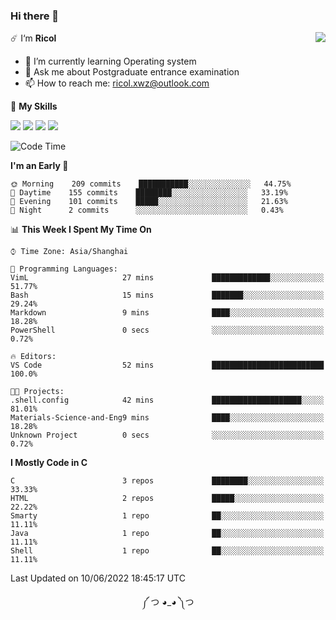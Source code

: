 ### Hi there 👋

<a href="#">
  <img align="right" src="https://github-readme-stats.vercel.app/api?username=Ricolxwz&count_private=true&show_icons=true&theme=prussian" />
</a>

☄️ I‘m **Ricol**

- 🌱 I’m currently learning Operating system
- 💬 Ask me about Postgraduate entrance examination
- 📫 How to reach me: ricol.xwz@outlook.com

🌟 **My Skills**

![](https://img.shields.io/badge/-Git-000000?style=flat-square&logo=git&logoColor=fff)
![](https://img.shields.io/badge/-C-3e74a2?style=flat-square&logo=C&logoColor=fff)
![](https://img.shields.io/badge/-Python-4fc08d?style=flat-square&logo=python&logoColor=fff)
![](https://img.shields.io/badge/-java-ffa500?style=flat-square&logo=java&logoColor=fff)

<!--START_SECTION:waka-->
![Code Time](http://img.shields.io/badge/Code%20Time-0%20secs-blue)

**I'm an Early 🐤** 

```text
🌞 Morning    209 commits    ███████████░░░░░░░░░░░░░░   44.75% 
🌆 Daytime    155 commits    ████████░░░░░░░░░░░░░░░░░   33.19% 
🌃 Evening    101 commits    █████░░░░░░░░░░░░░░░░░░░░   21.63% 
🌙 Night      2 commits      ░░░░░░░░░░░░░░░░░░░░░░░░░   0.43%

```


📊 **This Week I Spent My Time On** 

```text
⌚︎ Time Zone: Asia/Shanghai

💬 Programming Languages: 
VimL                     27 mins             █████████████░░░░░░░░░░░░   51.77% 
Bash                     15 mins             ███████░░░░░░░░░░░░░░░░░░   29.24% 
Markdown                 9 mins              ████░░░░░░░░░░░░░░░░░░░░░   18.28% 
PowerShell               0 secs              ░░░░░░░░░░░░░░░░░░░░░░░░░   0.72%

🔥 Editors: 
VS Code                  52 mins             █████████████████████████   100.0%

🐱‍💻 Projects: 
.shell.config            42 mins             ████████████████████░░░░░   81.01% 
Materials-Science-and-Eng9 mins              ████░░░░░░░░░░░░░░░░░░░░░   18.28% 
Unknown Project          0 secs              ░░░░░░░░░░░░░░░░░░░░░░░░░   0.72%

```

**I Mostly Code in C** 

```text
C                        3 repos             ████████░░░░░░░░░░░░░░░░░   33.33% 
HTML                     2 repos             █████░░░░░░░░░░░░░░░░░░░░   22.22% 
Smarty                   1 repo              ██░░░░░░░░░░░░░░░░░░░░░░░   11.11% 
Java                     1 repo              ██░░░░░░░░░░░░░░░░░░░░░░░   11.11% 
Shell                    1 repo              ██░░░░░░░░░░░░░░░░░░░░░░░   11.11%

```



 Last Updated on 10/06/2022 18:45:17 UTC
<!--END_SECTION:waka-->

<div align="center">
༼ つ ◕_◕ ༽つ
</div>
